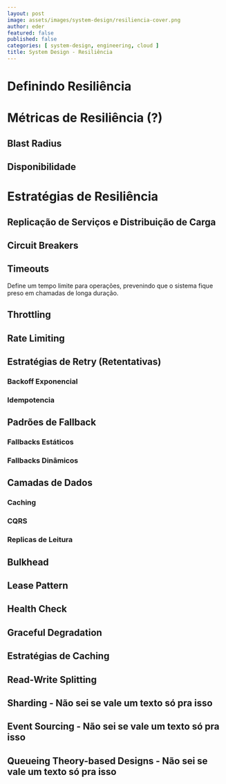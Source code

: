 ```yaml
---
layout: post
image: assets/images/system-design/resiliencia-cover.png
author: eder
featured: false
published: false
categories: [ system-design, engineering, cloud ]
title: System Design - Resiliência
---
```


# Definindo Resiliência

# Métricas de Resiliência (?)

## Blast Radius

## Disponibilidade

# Estratégias de Resiliência

## Replicação de Serviços e Distribuição de Carga

## Circuit Breakers

## Timeouts 

Define um tempo limite para operações, prevenindo que o sistema fique preso em chamadas de longa duração.

## Throttling

## Rate Limiting

## Estratégias de Retry (Retentativas)

### Backoff Exponencial

### Idempotencia

## Padrões de Fallback

### Fallbacks Estáticos

### Fallbacks Dinâmicos

## Camadas de Dados

### Caching 

### CQRS

### Replicas de Leitura

## Bulkhead

## Lease Pattern

## Health Check

## Graceful Degradation

## Estratégias de Caching

## Read-Write Splitting

## Sharding - Não sei se vale um texto só pra isso 

## Event Sourcing - Não sei se vale um texto só pra isso 

## Queueing Theory-based Designs - Não sei se vale um texto só pra isso 